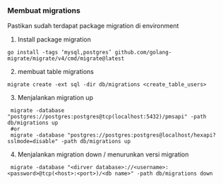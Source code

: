 ### Membuat migrations  
Pastikan sudah terdapat package migration di environment

1. Install package migration
```shell
go install -tags ‘mysql,postgres’ github.com/golang-migrate/migrate/v4/cmd/migrate@latest
```

2. membuat table migrations
```shell
migrate create -ext sql -dir db/migrations <create_table_users>
```

3. Menjalankan migration up
```shell
 migrate -database "postgres://postgres:postgres@tcp(localhost:5432)/pmsapi" -path db/migrations up 
 #or
 migrate -database "postgres://postgres:postgres@localhost/hexapi?sslmode=disable" -path db/migrations up
```
4. Menjalankan migration down / menurunkan versi migration
```shell
 migrate -database "<dirver database>://<username>:<password>@tcp(<host>:<port>)/<db name>" -path db/migrations down
```
